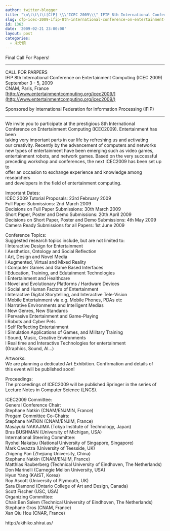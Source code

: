```yaml
---
author: twitter-blogger
title: "\n\t\t\t\t[CfP] \\\"ICEC 2009\\\" IFIP 8th International Conference on Entertainment Computing\t\t"
slug: cfp-icec-2009-ifip-8th-international-conference-on-entertainment-computing
id: 1363
date: '2009-02-21 23:00:00'
layout: post
categories:
  - 未分類
---
```


Final Call For Papers!

------  
CALL FOR PARPERS  
IFIP 8th International Conference on Entertainment Computing (ICEC 2009)  
September 3 - 5, 2009  
CNAM, Paris, France  
[http://www.entertainmentcomputing.org/icec2009/](http://www.entertainmentcomputing.org/icec2009/)

Sponsored by International Federation for Information Processing (IFIP)

--------------------------------------------------------------------------------------------  
We invite you to participate at the prestigious 8th International  
Conference on Entertainment Computing (ICEC2009). Entertainment has been  
taking very important parts in our life by refreshing us and activating  
our creativity. Recently by the advancement of computers and networks  
new types of entertainment have been emerging such as video games,  
entertainment robots, and network games. Based on the very successful  
preceding workshop and conferences, the next ICEC2009 has been set up to  
offer an occasion to exchange experience and knowledge among researchers  
and developers in the field of entertainment computing.

Important Dates:  
ICEC 2009 Tutorial Proposals: 23rd February 2009  
Full Paper Submissions: 2nd March 2009  
Decisions on Full Paper Submissions: 30th March 2009  
Short Paper, Poster and Demo Submissions: 20th April 2009  
Decisions on Short Paper, Poster and Demo Submissions: 4th May 2009  
Camera Ready Submissions for all Papers: 1st June 2009

Conference Topics:  
Suggested research topics include, but are not limited to:  
l Interactive Design for Entertainment  
l Aesthetics, Ontology and Social Reflection  
l Art, Design and Novel Media  
l Augmented, Virtual and Mixed Reality  
l Computer Games and Game Based Interfaces  
l Education, Training, and Edutainment Technologies  
l Entertainment and Healthcare  
l Novel and Evolutionary Platforms / Hardware Devices  
l Social and Human Factors of Entertainment  
l Interactive Digital Storytelling, and Interactive Tele-Vision  
l Mobile Entertainment via e.g. Mobile Phones, PDAs etc  
l Narrative Environments and Intelligent Medias  
l New Genres, New Standards  
l Pervasive Entertainment and Game-Playing  
l Robots and Cyber Pets  
l Self Reflecting Entertainment  
l Simulation Applications of Games, and Military Training  
l Sound, Music, Creative Environments  
l Real time and Interactive Technologies for entertainment  
(Graphics, Sound, AI...)

Artworks:  
We are planning a dedicated Art Exhibition. Confirmation and details of  
this event will be published soon!

Proceedings:  
The proceedings of ICEC2009 will be published Springer in the series of  
Lecture Notes in Computer Science (LNCS).

ICEC2009 Committee:  
General Conference Chair:  
Stephane Natkin (CNAM/ENJMIN, France)  
Progam Committee Co-Chairs:  
Stephane NATKIN (CNAM/ENJIM, France)  
Masayuki NAKAJIMA (Tokyo Institute of Technology, Japan)  
Bras BUSHMAN (University of Michigan, USA)  
International Steering Committee:  
Ryohei Nakatsu (National University of Singapore, Singapore)  
Mark Cavazza (University of Teesside, UK)  
Zhigeng Pan (Zhejiang University, China)  
Stephane Natkin (CNAM/ENJIM, France)  
Matthias Rauberberg (Technical University of Eindhoven, The Netherlands)  
Don Marinelli (Carnegie Mellon University, USA)  
Hyun Yang (KAIST, Korea)  
Roy Ascott (University of Plymouth, UK)  
Sara Diamond (Ontario College of Art and Design, Canada)  
Scott Fischer (USC, USA)  
Organizing Committee:  
Chair:Ben Salem (Technical University of Eindhoven, The Netherlands)  
Stephane Gros (CNAM, France)  
Xan Qiu Hou (CNAR, France)

<div>http://akihiko.shirai.as/</div>